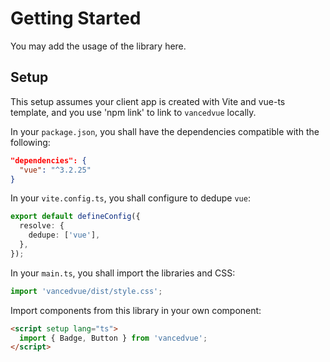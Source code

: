 # Getting Started

You may add the usage of the library here.

## Setup

This setup assumes your client app is created with Vite and vue-ts template, and you use 'npm link' to link to `vancedvue` locally.

In your `package.json`, you shall have the dependencies compatible with the following:

```json
"dependencies": {
  "vue": "^3.2.25"
}
```

In your `vite.config.ts`, you shall configure to dedupe `vue`:

```ts
export default defineConfig({
  resolve: {
    dedupe: ['vue'],
  },
});
```

In your `main.ts`, you shall import the libraries and CSS:

```ts
import 'vancedvue/dist/style.css';
```

Import components from this library in your own component:

```html
<script setup lang="ts">
  import { Badge, Button } from 'vancedvue';
</script>
```